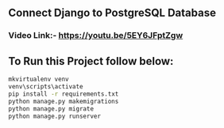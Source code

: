 ## Connect Django to PostgreSQL Database
### Video Link:- https://youtu.be/5EY6JFptZgw

## To Run this Project follow below:

```bash
mkvirtualenv venv
venv\scripts\activate
pip install -r requirements.txt
python manage.py makemigrations
python manage.py migrate
python manage.py runserver
```

